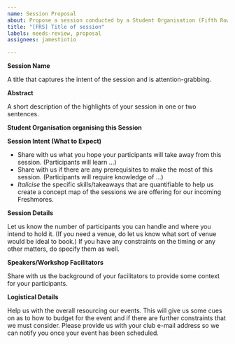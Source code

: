 ```yaml
---
name: Session Proposal
about: Propose a session conducted by a Student Organisation (Fifth Row, etc.)
title: "[FRS] Title of session"
labels: needs-review, proposal
assignees: jamestiotio

---
```


**Session Name**

A title that captures the intent of the session and is attention-grabbing.

**Abstract**

A short description of the highlights of your session in one or two sentences.

**Student Organisation organising this Session**



**Session Intent (What to Expect)**

- Share with us what you hope your participants will take away from this session. (Participants will learn ...)
- Share with us if there are any prerequisites to make the most of this session. (Participants will require knowledge of ...)
- *Italicise* the specific skills/takeaways that are quantifiable to help us create a concept map of the sessions we are offering for our incoming Freshmores.



**Session Details**

Let us know the number of participants you can handle and where you intend to hold it. (If you need a venue, do let us know what sort of venue would be ideal to book.) If you have any constraints on the timing or any other matters, do specify them as well.



**Speakers/Workshop Facilitators**

Share with us the background of your facilitators to provide some context for your participants.



**Logistical Details**

Help us with the overall resourcing our events. This will give us some cues on as to how to budget for the event and if there are further constraints that we must consider.
Please provide us with your club e-mail address so we can notify you once your event has been scheduled.
